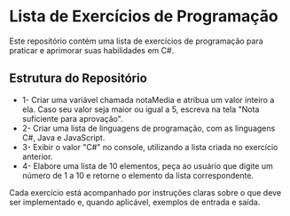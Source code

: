 # Lista de Exercícios de Programação

Este repositório contém uma lista de exercícios de programação para praticar e aprimorar suas habilidades em C#.

## Estrutura do Repositório

- 1- Criar uma variável chamada notaMedia e atribua um valor inteiro a ela. Caso seu valor seja maior ou igual a 5, escreva na tela "Nota suficiente para aprovação".
- 2- Criar uma lista de linguagens de programação, com as linguagens C#, Java e JavaScript.
- 3- Exibir o valor "C#" no console, utilizando a lista criada no exercício anterior.
- 4- Elabore uma lista de 10 elementos, peça ao usuário que digite um número de 1 a 10 e retorne o elemento da lista correspondente.

Cada exercício está acompanhado por instruções claras sobre o que deve ser implementado e, quando aplicável, exemplos de entrada e saída.
